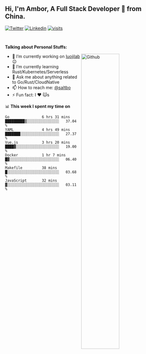 ## Hi, I'm Ambor, A Full Stack Developer 🚀 from China.

[![Twitter](https://img.shields.io/badge/-saltbo-1ca0f1?style=flat&logo=twitter&logoColor=white)](https://twitter.com/rdsaltbo)
[![Linkedin](https://img.shields.io/badge/-saltbo-blue?style=flat&logo=Linkedin&logoColor=white)](https://www.linkedin.com/in/saltbo/)
[![visits](https://visitor.vercel.app/page/saltbo?color=light-green)](https://github.com/saltbo/)

&nbsp;  

**Talking about Personal Stuffs:**
<!-- Any image aligned to the right. Beware the width  -->
<img width="50%" align="right" alt="Github" src="https://raw.githubusercontent.com/saltbo/saltbo/master/images/git-header.svg" />

- 🔭 I’m currently working on [luojilab](https://github.com/luojilab) :wink:
- 🌱 I’m currently learning Rust/Kubernetes/Serverless
- 💬 Ask me about anything related to Go/Rust/CloudNative
- 📫 How to reach me: [@saltbo](https://twitter.com/rdsaltbo)
- ⚡ Fun fact: I :heart: :cat:s


📊 **This week I spent my time on**
<!--START_SECTION:waka-->

```text
Go               6 hrs 31 mins   █████████▒░░░░░░░░░░░░░░░   37.04 %
YAML             4 hrs 49 mins   ███████░░░░░░░░░░░░░░░░░░   27.37 %
Vue.js           3 hrs 20 mins   ████▓░░░░░░░░░░░░░░░░░░░░   19.00 %
Docker           1 hr 7 mins     █▓░░░░░░░░░░░░░░░░░░░░░░░   06.40 %
Makefile         38 mins         █░░░░░░░░░░░░░░░░░░░░░░░░   03.68 %
JavaScript       32 mins         ▓░░░░░░░░░░░░░░░░░░░░░░░░   03.11 %
```

<!--END_SECTION:waka-->
